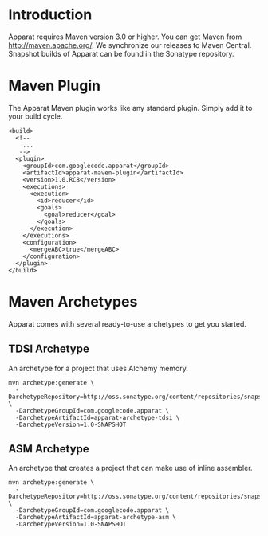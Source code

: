 # Introduction #

Apparat requires Maven version 3.0 or higher. You can get Maven from http://maven.apache.org/. We synchronize our releases to Maven Central. Snapshot builds of Apparat can be found in the Sonatype repository.

# Maven Plugin #

The Apparat Maven plugin works like any standard plugin. Simply add it to your build cycle.

```
<build>
  <!--
    ...
   -->
  <plugin>
    <groupId>com.googlecode.apparat</groupId>
    <artifactId>apparat-maven-plugin</artifactId>
    <version>1.0.RC8</version>
    <executions>
      <execution>
        <id>reducer</id>
        <goals>
          <goal>reducer</goal>
        </goals>
      </execution>
    </executions>
    <configuration>
      <mergeABC>true</mergeABC>
    </configuration>
  </plugin>
</build>
```

# Maven Archetypes #

Apparat comes with several ready-to-use archetypes to get you started.

## TDSI Archetype ##

An archetype for a project that uses Alchemy memory.

```
mvn archetype:generate \
  -DarchetypeRepository=http://oss.sonatype.org/content/repositories/snapshots \
  -DarchetypeGroupId=com.googlecode.apparat \
  -DarchetypeArtifactId=apparat-archetype-tdsi \
  -DarchetypeVersion=1.0-SNAPSHOT
```

## ASM Archetype ##

An archetype that creates a project that can make use of inline assembler.

```
mvn archetype:generate \
  -DarchetypeRepository=http://oss.sonatype.org/content/repositories/snapshots \
  -DarchetypeGroupId=com.googlecode.apparat \
  -DarchetypeArtifactId=apparat-archetype-asm \
  -DarchetypeVersion=1.0-SNAPSHOT
```
